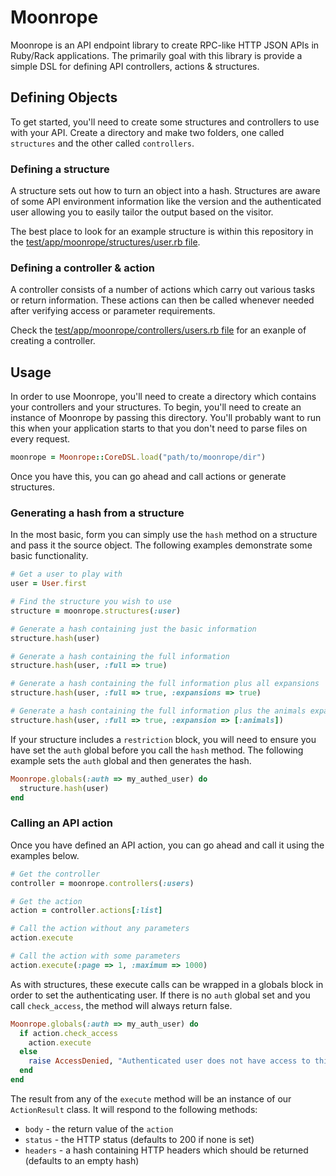 # Moonrope

Moonrope is an API endpoint library to create RPC-like HTTP JSON APIs in Ruby/Rack applications. 
The primarily goal with this library is provide a simple DSL for defining API controllers, 
actions & structures.

## Defining Objects

To get started, you'll need to create some structures and controllers to use with your API. 
Create a directory and make two folders, one called `structures` and the other called `controllers`.

### Defining a structure

A structure sets out how to turn an object into a hash. Structures are aware of some API environment
information like the version and the authenticated user allowing you to easily tailor the output
based on the visitor.

The best place to look for an example structure is within this repository in the
[test/app/moonrope/structures/user.rb file](https://github.com/viaduct/moonrope/blob/master/test/app/moonrope/structures/user.rb).

### Defining a controller & action

A controller consists of a number of actions which carry out various tasks or return information. 
These actions can then be called whenever needed after verifying access or parameter requirements.

Check the [test/app/moonrope/controllers/users.rb file](https://github.com/viaduct/moonrope/blob/master/test/app/moonrope/controllers/users.rb) for an
exanple of creating a controller.


## Usage

In order to use Moonrope, you'll need to create a directory which contains your controllers
and your structures. To begin, you'll need to create an instance of Moonrope by passing
this directory. You'll probably want to run this when your application starts to that you don't
need to parse files on every request.

```ruby
moonrope = Moonrope::CoreDSL.load("path/to/moonrope/dir")
```

Once you have this, you can go ahead and call actions or generate structures. 

### Generating a hash from a structure

In the most basic, form you can simply use the `hash` method on a structure and pass it the
source object. The following examples demonstrate some basic functionality.

```ruby
# Get a user to play with
user = User.first

# Find the structure you wish to use
structure = moonrope.structures(:user)

# Generate a hash containing just the basic information
structure.hash(user)                                   

# Generate a hash containing the full information  
structure.hash(user, :full => true)

# Generate a hash containing the full information plus all expansions
structure.hash(user, :full => true, :expansions => true)

# Generate a hash containing the full information plus the animals expansion only
structure.hash(user, :full => true, :expansion => [:animals])
```

If your structure includes a `restriction` block, you will need to ensure you have set
the `auth` global before you call the `hash` method. The following example sets the
`auth` global and then generates the hash.

```ruby
Moonrope.globals(:auth => my_authed_user) do
  structure.hash(user)
end
```

### Calling an API action

Once you have defined an API action, you can go ahead and call it using the examples 
below.

```ruby
# Get the controller
controller = moonrope.controllers(:users)

# Get the action
action = controller.actions[:list]

# Call the action without any parameters
action.execute

# Call the action with some parameters
action.execute(:page => 1, :maximum => 1000)
```

As with structures, these execute calls can be wrapped in a globals block in order to
set the authenticating user. If there is no `auth` global set and you call `check_access`,
the method will always return false.

```ruby
Moonrope.globals(:auth => my_auth_user) do
  if action.check_access
    action.execute
  else
    raise AccessDenied, "Authenticated user does not have access to this action."
  end  
end
```

The result from any of the `execute` method will be an instance of our `ActionResult` class.
It will respond to the following methods:

* `body` - the return value of the `action`
* `status` - the HTTP status (defaults to 200 if none is set)
* `headers` - a hash containing HTTP headers which should be returned (defaults to an empty hash)

